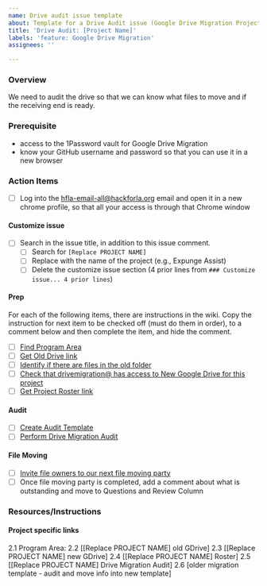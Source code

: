 ```yaml
---
name: Drive audit issue template
about: Template for a Drive Audit issue (Google Drive Migration Project)
title: 'Drive Audit: [Project Name]'
labels: 'feature: Google Drive Migration'
assignees: ''

---
```


### Overview
We need to audit the drive so that we can know what files to move and if the receiving end is ready.

### Prerequisite
-  access to the 1Password vault for Google Drive Migration
- know your GitHub username and password so that you can use it in a new browser

### Action Items
- [ ] Log into the hfla-email-all@hackforla.org email and open it in a new chrome profile, so that all your access is through that Chrome window

#### Customize issue
- [ ] Search in the issue title, in addition to this issue comment. 
   - [ ] Search for `[Replace PROJECT NAME]`
   - [ ] Replace with the name of the project (e.g., Expunge Assist)
   - [ ] Delete the customize issue section (4 prior lines from ```### Customize issue... 4 prior lines```)

#### Prep
For each of the following items, there are instructions in the wiki.  Copy the instruction for next item to be checked off (must do them in order), to a comment below and then complete the item, and hide the comment. 
- [ ] [Find Program Area](https://github.com/hackforla/google-drive-migration/wiki/find-program-area)
- [ ] [Get Old Drive link](https://github.com/hackforla/google-drive-migration/wiki/get-old-drive-link)
- [ ] [Identify if there are files in the old folder](https://github.com/hackforla/google-drive-migration/wiki/are-there-files-to-move)
- [ ] [Check that drivemigration@ has access to New Google Drive for this project](https://github.com/hackforla/google-drive-migration/wiki/get-access-to-teams-new-google-drive)
- [ ] [Get Project Roster link](https://github.com/hackforla/google-drive-migration/wiki/get-project-roster)

#### Audit
- [ ] [Create Audit Template](https://github.com/hackforla/google-drive-migration/wiki/create-audit-template)
- [ ] [Perform Drive Migration Audit](https://github.com/hackforla/google-drive-migration/wiki/perform-drive-migration-audit)

#### File Moving
- [ ] [Invite file owners to our next file moving party](https://github.com/hackforla/google-drive-migration/wiki/invite-owners-to-move-files)
- [ ] Once file moving party is completed, add a comment about what is outstanding and move to Questions and Review Column

### Resources/Instructions
#### Project specific links
2.1 Program Area: 
2.2 [[Replace PROJECT NAME] old GDrive]
2.3 [[Replace PROJECT NAME] new GDrive]
2.4 [[Replace PROJECT NAME] Roster]
2.5 [[Replace PROJECT NAME] Drive Migration Audit]
2.6 [older migration template - audit and move info into new template]
